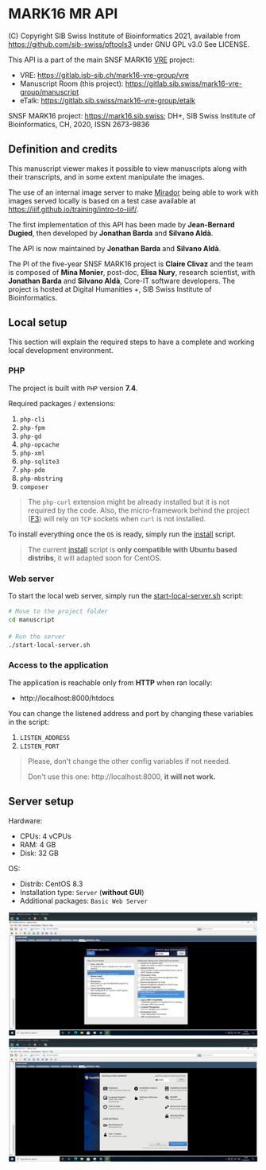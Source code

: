 # MARK16 MR API

(C) Copyright SIB Swiss Institute of Bioinformatics 2021, available from https://github.com/sib-swiss/pftools3 under GNU GPL v3.0 See LICENSE.

This API is a part of the main SNSF MARK16 [VRE](https://gitlab.sib.swiss/mark16-vre-group) project:

* VRE: https://gitlab.isb-sib.ch/mark16-vre-group/vre
* Manuscript Room (this project): https://gitlab.sib.swiss/mark16-vre-group/manuscript
* eTalk: https://gitlab.sib.swiss/mark16-vre-group/etalk

SNSF MARK16 project: https://mark16.sib.swiss; DH+, SIB Swiss Institute of Bioinformatics, CH, 2020, ISSN 2673-9836

<!-- [TOC] -->
<!-- {:toc} -->
<!-- The winning format is below -->

## Definition and credits

This manuscript viewer makes it possible to view manuscripts along with their transcripts, and in some extent manipulate the images.

The use of an internal image server to make [Mirador](https://projectmirador.org/) being able to work with images served locally is based on a test case available at https://iiif.github.io/training/intro-to-iiif/.

The first implementation of this API has been made by __Jean-Bernard Dugied__, then developed by __Jonathan Barda__ and __Silvano Aldà__.

The API is now maintained by __Jonathan Barda__ and __Silvano Aldà__.

The PI of the five-year SNSF MARK16 project is __Claire Clivaz__ and the team is composed of __Mina Monier__, post-doc, __Elisa Nury__, research scientist, with __Jonathan Barda__ and __Silvano Aldà__, Core-IT software developers. The project is hosted at Digital Humanities +, SIB Swiss Institute of Bioinformatics.

## Local setup

This section will explain the required steps to have a complete and working local development environment.

### PHP

The project is built with `PHP` version __7.4__.

Required packages / extensions:

1. `php-cli`
2. `php-fpm`
3. `php-gd`
4. `php-opcache`
5. `php-xml`
6. `php-sqlite3`
7. `php-pdo`
8. `php-mbstring`
9. `composer`

> The `php-curl` extension might be already installed but it is not required by the code. Also, the micro-framework behind the project ([F3](https://fatfreeframework.com/3.7/home)) will rely on `TCP` sockets when `curl` is not installed.

To install everything once the `OS` is ready, simply run the [install](./install.sh) script.

> The current [install](./install.sh) script is __only compatible with Ubuntu based distribs__, it will adapted soon for CentOS.

### Web server

To start the local web server, simply run the [start-local-server.sh](start-local-server.sh) script:

```bash
# Move to the project folder
cd manuscript

# Run the server
./start-local-server.sh
```

### Access to the application

The application is reachable only from __HTTP__ when ran locally:

* http://localhost:8000/htdocs

You can change the listened address and port by changing these variables in the script:

1. `LISTEN_ADDRESS`
2. `LISTEN_PORT`

> Please, don't change the other config variables if not needed.
>
> Don't use this one: http://localhost:8000, __it will not work.__

## Server setup

Hardware:

* CPUs: 4 vCPUs
* RAM: 4 GB
* Disk: 32 GB

OS:

* Distrib: CentOS 8.3
* Installation type: `Server` (__without GUI__)
* Additional packages: `Basic Web Server`


![image](./doc/centos8-server-package-selection.png)
![image](./doc/centos8-server-setup-summary.png)
